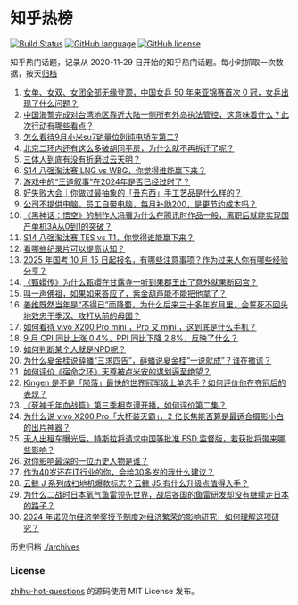 # 知乎热榜
[![Build Status](https://github.com/ToWeLong/zhihu-hot-questions/workflows/CI/badge.svg)](https://github.com/ToWeLong/zhihu-hot-questions/actions)
[![GitHub language](https://img.shields.io/badge/language-golang-orange.svg)](https://golang.org/)
[![GitHub license](https://img.shields.io/github/license/ToWeLong/zhihu-hot-questions)](https://github.com/ToWeLong/zhihu-hot-questions/blob/main/LICENSE)

知乎热门话题，记录从 2020-11-29 日开始的知乎热门话题。每小时抓取一次数据，按天[归档](./archives)

<!-- BEGIN -->

1. [女单、女双、女团全部无缘登顶，中国女乒 50 年来亚锦赛首次 0 冠，女乒出现了什么问题？](https://www.zhihu.com/question/856317982)
1. [中国海警完成对台湾地区靠近大陆一侧所有外岛执法管控，这意味着什么？此次行动有哪些看点？](https://www.zhihu.com/question/869645483)
1. [怎么看待9月小米su7销量位列纯电轿车第二?](https://www.zhihu.com/question/847858318)
1. [北京二环内还有这么多破胡同平房，为什么就不再拆迁了呢？](https://www.zhihu.com/question/792415578)
1. [三体人到底有没有折磨过云天明？](https://www.zhihu.com/question/459076670)
1. [S14 八强淘汰赛 LNG vs WBG，你觉得谁能赢下来？](https://www.zhihu.com/question/878137632)
1. [游戏中的“王道叙事”在2024年是否已经过时了？](https://www.zhihu.com/question/832115282)
1. [好失败大会｜你做过最抽象的「丑东西」手工艺品是什么样的？](https://www.zhihu.com/question/808201753)
1. [公司不提供电脑，员工自带电脑，每月补助200，是更节约成本吗？](https://www.zhihu.com/question/397229660)
1. [《黑神话：悟空》的制作人冯骥为什么在腾讯时作品一般，离职后就能实现国产单机3A从0到1的突破？](https://www.zhihu.com/question/805176390)
1. [S14 八强淘汰赛 TES vs T1，你觉得谁能赢下来？](https://www.zhihu.com/question/888923832)
1. [看哪些纪录片可以提高认知？](https://www.zhihu.com/question/599621146)
1. [2025 年国考 10 月 15 日起报名，有哪些注意事项？作为过来人你有哪些经验分享？](https://www.zhihu.com/question/869791412)
1. [《甄嬛传》为什么甄嬛在甘露寺一听到果郡王出了意外就果断回宫？](https://www.zhihu.com/question/808873687)
1. [叫一声佛祖，如果如来答应了，紫金葫芦能不能把他拿了？](https://www.zhihu.com/question/666822997)
1. [姜维既然当年是“不得已”而降蜀，为什么后来三十多年岁月里，会誓死不回头地效忠于季汉、攻打从前的母国？](https://www.zhihu.com/question/366707164)
1. [如何看待 vivo X200 Pro mini ，Pro 又 mini ，这到底是什么手机？](https://www.zhihu.com/question/885947487)
1. [9 月 CPI 同比上涨 0.4%，PPI 同比下降 2.8%，反映了什么？](https://www.zhihu.com/question/849942601)
1. [如何判断某个人就是NPD呢？](https://www.zhihu.com/question/655780908)
1. [为什么夏金桂说薛蟠“三求四告”，薛蟠说夏金桂“一说就成”？谁在撒谎？](https://www.zhihu.com/question/707487028)
1. [如何评价《宿命之环》天尊被卢米安的谋划逼至绝望？](https://www.zhihu.com/question/851562897)
1. [Kingen 是不是「陨落」最快的世界冠军级上单选手？如何评价他在夺冠后的表现？](https://www.zhihu.com/question/861151983)
1. [《死神千年血战篇》第三季相克谭开播，如何评价第二集？](https://www.zhihu.com/question/849633216)
1. [为什么说 vivo X200 Pro「大杯装灭霸」，2 亿长焦能否算是最适合摄影小白的出片神器？](https://www.zhihu.com/question/886388005)
1. [无人出租车曝光后，特斯拉将请求中国等批准 FSD 监督版，若获批将带来哪些影响？](https://www.zhihu.com/question/801860821)
1. [对你影响最深的一位历史人物是谁？](https://www.zhihu.com/question/801045546)
1. [作为40岁还在IT行业的你，会给30多岁的我什么建议？](https://www.zhihu.com/question/637451776)
1. [云鲸 J 系列成扫地机爆款标志？云鲸 J5 有什么升级点值得入手？](https://www.zhihu.com/question/868510154)
1. [为什么二战时日本氧气鱼雷领先世界，战后各国的鱼雷研发却没有继续走日本的路子？](https://www.zhihu.com/question/861798815)
1. [2024 年诺贝尔经济学奖授予制度对经济繁荣的影响研究，如何理解这项研究？](https://www.zhihu.com/question/869536726)

<!-- END -->

历史归档 [./archives](./archives)


### License
[zhihu-hot-questions](https://github.com/towelong/zhihu-hot-questions) 的源码使用 MIT License 发布。